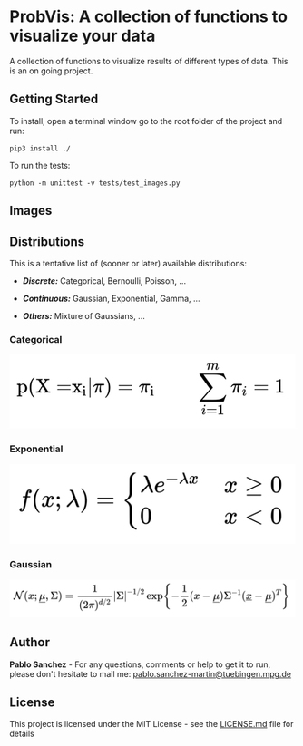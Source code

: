# ProbVis: A collection of functions to visualize your data
A collection of functions to visualize results of different types of data. This is an on going project. 

## Getting Started
To install, open a terminal window go to the root folder of the project and run:
```
pip3 install ./
```
To run the tests:
```
python -m unittest -v tests/test_images.py 
```

## Images

## Distributions
This is a tentative list of (sooner or later) available distributions: 
* ***Discrete:*** Categorical, Bernoulli, Poisson, ...

* ***Continuous:*** Gaussian, Exponential, Gamma, ... 

* ***Others:*** Mixture of Gaussians, ...
### Categorical
![alt text](images/formula_cat.png)
### Exponential
![alt text](images/formula_exp.png)
### Gaussian
![alt text](images/formula_normal.png)


## Author

**Pablo Sanchez** - For any questions, comments or help to get it to run, please don't hesitate to mail me: <pablo.sanchez-martin@tuebingen.mpg.de>

## License

This project is licensed under the MIT License - see the [LICENSE.md](LICENSE.md) file for details
